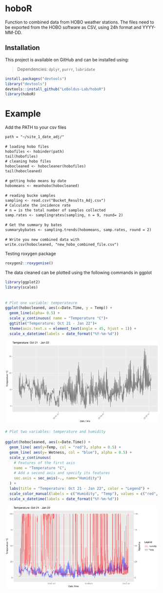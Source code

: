 # hoboR
Function to combined data from HOBO weather stations.
The files need to be exported from the HOBO software as CSV, using 24h format and YYYY-MM-DD.


## Installation

This project is available on GitHub and can be installed using:

> Dependencies: `dplyr`, `purrr`, `lubridate`

``` r
install.packages("devtools")
library("devtools")
devtools::install_github("LeBoldus-Lab/hoboR")
library(hoboR)
```

# Example
Add the PATH to your csv files  
```
path = "~/site_1_date_adj/"

# loading hobo files 
hobofiles <- hobinder(path)
tail(hobofiles)
# cleaning hobo files
hobocleaned <- hobocleaner(hobofiles)
tail(hobocleaned)

# getting hobo means by date 
hobomeans <- meanhobo(hobocleaned)

# reading bucke samples
sampling <- read.csv("Bucket_Results_Adj.csv") 
# Calculate the incidence rate  
# n = is the total number of samples collected
samp.rates <- samplingrates(sampling, n = 9, round= 2)

# Get the summary by bates 
summarybybates <- sampling.trends(hobomeans, samp.rates, round = 2)

# Write you new combined data with
write.csv(hobocleaned, "new_hobo_combined_file.csv")
```

Testing roxygen package
```R
roxygen2::roxygenise()
```

The data cleaned can be plotted using the following commands in ggplot
```R
library(ggplot2)
library(scales)


# Plot one variable: temperateure
ggplot(hobocleaned, aes(x=Date.Time, y = Temp)) +
  geom_line(alpha= 0.5) +
  scale_y_continuous( name = "Temperature °C")+
  ggtitle("Temperature: Oct 21 - Jan 22")+
  theme(axis.text.x = element_text(angle = 45, hjust = 1)) +
  scale_x_datetime(labels = date_format("%Y-%m-%d"))

```
![hobo plot 1 variable](https://github.com/LeBoldus-Lab/hoboR/blob/main/figs/hobo_one_var.png)


```R
# Plot two variables: temperature and humidity

ggplot(hobocleaned, aes(x=Date.Time)) +
  geom_line( aes(y=Temp, col = "red"), alpha = 0.5) + 
  geom_line( aes(y= Wetness, col = "blue"), alpha = 0.5) + 
  scale_y_continuous(
    # Features of the first axis
    name = "Temperature °C",
    # Add a second axis and specify its features
    sec.axis = sec_axis(~., name="Humidity")
  ) +
  labs(title = "Temperature: Oct 21 - Jan 22", color = "Legend") +
  scale_color_manual(labels = c("Humidity", "Temp"), values = c("red", "blue")) +
  scale_x_datetime(labels = date_format("%Y-%m-%d"))
```
![hobo plot 2 variable](https://github.com/LeBoldus-Lab/hoboR/blob/main/figs/hobo_two_vars.png)
